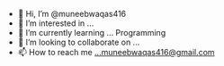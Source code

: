 - 👋 Hi, I’m @muneebwaqas416
- 👀 I’m interested in ...
- 🌱 I’m currently learning ... Programming
- 💞️ I’m looking to collaborate on ...
- 📫 How to reach me ...muneebwaqas416@gmail.com

<!---
muneebwaqas416/muneebwaqas416 is a ✨ special ✨ repository because its `README.md` (this file) appears on your GitHub profile.
You can click the Preview link to take a look at your changes.
--->
